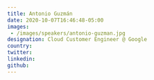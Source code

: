 ```yaml
---
title: Antonio Guzmán
date: 2020-10-07T16:46:48-05:00
images:
 - /images/speakers/antonio-guzman.jpg
designation: Cloud Customer Engineer @ Google
country: 
twitter: 
linkedin: 
github: 
---
```


